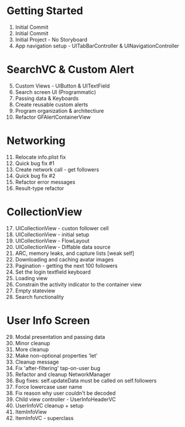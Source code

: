 # Getting Started

1. Initial Commit
2. Initial Commit
3. Initial Project - No Storyboard
4. App navigation setup - UITabBarController & UINavigationController

# SearchVC & Custom Alert
5. Custom Views - UIButton & UITextField
6. Search screen UI (Programmatic)
7. Passing data & Keyboards
8. Create reusable custom alerts
9. Program organization & architectiure
10. Refactor GFAlertContainerView

# Networking
11. Relocate info.plist fix
12. Quick bug fix #1
13. Create network call - get followers
14. Quick bug fix #2
15. Refactor error messages
16. Result-type refactor

# CollectionView
17. UICollectionView - custon follower cell
18. UICollectionView - initial setup
19. UICollectionView - FlowLayout
20. UICollectionView - Diffable data source
21. ARC, memory leaks, and capture lists [weak self]
22. Downloading and caching avatar images
23. Pagination - getting the next 100 followers
24. Set the login textfield keyboard
25. Loading view
26. Constrain the activity indicator to the container view
27. Empty stateview
28. Search functionality

# User Info Screen
29. Modal presentation and passing data
30. Minor cleanup
31. More cleanup
32. Make non-optional properties 'let'
33. Cleanup message
34. Fix 'after-filtering' tap-on-user bug
35. Refactor and cleanup NetworkManager
36. Bug fixes: self.updateData must be called on self.followers
37. Force lowercase user name
38. Fix reason why user couldn't be decoded
39. Child view controller - UserInfoHeaderVC
40. UserInfoVC cleanup + setup
41. ItemInfoView
42. ItemInfoVC - superclass
